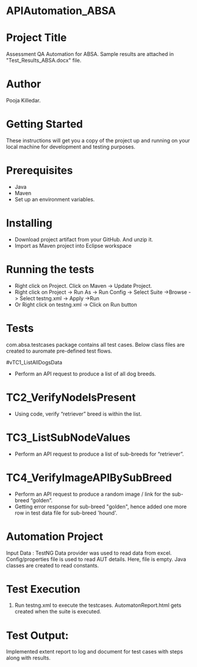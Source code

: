 # APIAutomation_ABSA

# Project Title
Assessment QA Automation for ABSA. Sample results are attached in "Test_Results_ABSA.docx" file.

# Author
Pooja Killedar.

# Getting Started
These instructions will get you a copy of the project up and running on your local machine for development and testing purposes. 

# Prerequisites
- Java
- Maven
- Set up an environment variables.

# Installing
- Download project artifact from your GitHub. And unzip it.
- Import as Maven project into Eclipse workspace

# Running the tests
- Right click on Project. Click on Maven -> Update Project.
- Right click on Project -> Run As -> Run Config -> Select Suite ->Browse -> Select testng.xml -> Apply ->Run
- Or Right click on testng.xml -> Click on Run button
 
# Tests
com.absa.testcases package contains all test cases. Below class files are created to auromate pre-defined test flows. 

#vTC1_ListAllDogsData 
- Perform an API request to produce a list of all dog breeds.
# TC2_VerifyNodeIsPresent
- Using code, verify “retriever” breed is within the list.
# TC3_ListSubNodeValues
- Perform an API request to produce a list of sub-breeds for “retriever”.
# TC4_VerifyImageAPIBySubBreed
- Perform an API request to produce a random image / link for the sub-breed “golden”.
- Getting error response for sub-breed "golden", hence added one more row in test data file for sub-breed 'hound'.


# Automation Project
Input Data : 
TestNG Data provider was used to read data from excel.
Config/properties file is used to read AUT details. Here, file is empty.
Java classes are created to read constants.

# Test Execution
1. Run testng.xml to execute the testcases. AutomatonReport.html gets created when the suite is executed.

# Test Output:
Implemented extent report to log and document for test cases with steps along with results.
